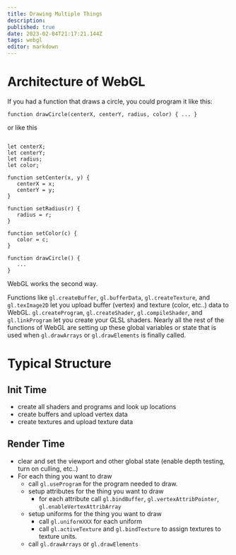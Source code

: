 ```yaml
---
title: Drawing Multiple Things
description: 
published: true
date: 2023-02-04T21:17:21.144Z
tags: webgl
editor: markdown
---
```


# Architecture of WebGL

If you had a function that draws a circle, you could program it like this: 

```
function drawCircle(centerX, centerY, radius, color) { ... }
```


or like this

```

let centerX;
let centerY;
let radius;
let color;
 
function setCenter(x, y) {
   centerX = x;
   centerY = y;
}
 
function setRadius(r) {
   radius = r;
}
 
function setColor(c) {
   color = c;
}
 
function drawCircle() {
   ...
}

```

WebGL works the second way.

Functions like `gl.createBuffer`, `gl.bufferData`, `gl.createTexture`, and `gl.texImage2D` let you upload buffer (vertex) and texture (color, etc..) data to WebGL. `gl.createProgram`, `gl.createShader`, `gl.compileShader`, and `gl.linkProgram` let you create your GLSL shaders. Nearly all the rest of the functions of WebGL are setting up these global variables or state that is used when `gl.drawArrays` or `gl.drawElements` is finally called.

# Typical Structure
## Init Time
- create all shaders and programs and look up locations
- create buffers and upload vertex data
- create textures and upload texture data

## Render Time
- clear and set the viewport and other global state (enable depth testing, turn on culling, etc..)
- For each thing you want to draw
	- call `gl.useProgram` for the program needed to draw.
  - setup attributes for the thing you want to draw
  	- for each attribute call `gl.bindBuffer`, `gl.vertexAttribPointer`, `gl.enableVertexAttribArray`
  - setup uniforms for the thing you want to draw
  	- call `gl.uniformXXX` for each uniform
    - call `gl.activeTexture` and `gl.bindTexture` to assign textures to texture units. 
  - call `gl.drawArrays` or `gl.drawElements`
  

